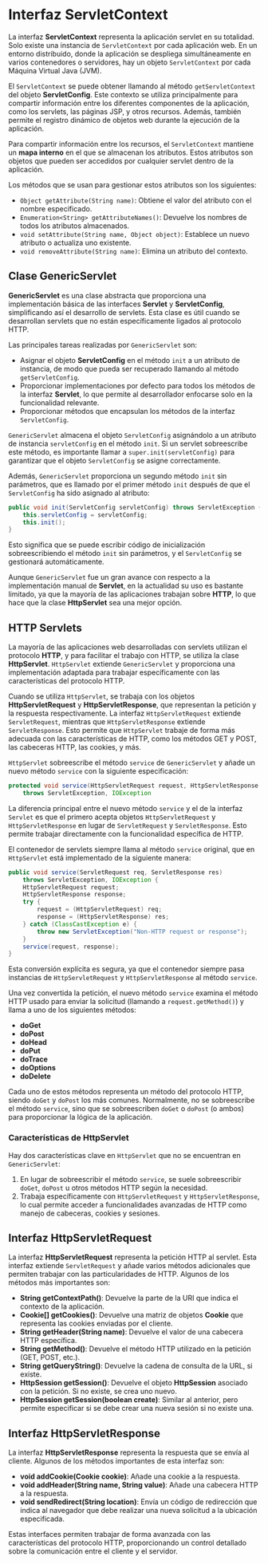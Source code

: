 # Interfaz ServletContext

La interfaz **ServletContext** representa la aplicación servlet en su totalidad. Solo existe una instancia de `ServletContext` por cada aplicación web. En un entorno distribuido, donde la aplicación se despliega simultáneamente en varios contenedores o servidores, hay un objeto `ServletContext` por cada Máquina Virtual Java (JVM).

El `ServletContext` se puede obtener llamando al método `getServletContext` del objeto **ServletConfig**. Este contexto se utiliza principalmente para compartir información entre los diferentes componentes de la aplicación, como los servlets, las páginas JSP, y otros recursos. Además, también permite el registro dinámico de objetos web durante la ejecución de la aplicación.

Para compartir información entre los recursos, el `ServletContext` mantiene un **mapa interno** en el que se almacenan los atributos. Estos atributos son objetos que pueden ser accedidos por cualquier servlet dentro de la aplicación.

Los métodos que se usan para gestionar estos atributos son los siguientes:

- `Object getAttribute(String name)`: Obtiene el valor del atributo con el nombre especificado.
- `Enumeration<String> getAttributeNames()`: Devuelve los nombres de todos los atributos almacenados.
- `void setAttribute(String name, Object object)`: Establece un nuevo atributo o actualiza uno existente.
- `void removeAttribute(String name)`: Elimina un atributo del contexto.

## Clase GenericServlet

**GenericServlet** es una clase abstracta que proporciona una implementación básica de las interfaces **Servlet** y **ServletConfig**, simplificando así el desarrollo de servlets. Esta clase es útil cuando se desarrollan servlets que no están específicamente ligados al protocolo HTTP.

Las principales tareas realizadas por `GenericServlet` son:

- Asignar el objeto **ServletConfig** en el método `init` a un atributo de instancia, de modo que pueda ser recuperado llamando al método `getServletConfig`.
- Proporcionar implementaciones por defecto para todos los métodos de la interfaz **Servlet**, lo que permite al desarrollador enfocarse solo en la funcionalidad relevante.
- Proporcionar métodos que encapsulan los métodos de la interfaz `ServletConfig`.

`GenericServlet` almacena el objeto `ServletConfig` asignándolo a un atributo de instancia `servletConfig` en el método `init`. Si un servlet sobreescribe este método, es importante llamar a `super.init(servletConfig)` para garantizar que el objeto `ServletConfig` se asigne correctamente.

Además, `GenericServlet` proporciona un segundo método `init` sin parámetros, que es llamado por el primer método `init` después de que el `ServletConfig` ha sido asignado al atributo:

```java
public void init(ServletConfig servletConfig) throws ServletException {
    this.servletConfig = servletConfig;
    this.init();
}
```

Esto significa que se puede escribir código de inicialización sobreescribiendo el método `init` sin parámetros, y el `ServletConfig` se gestionará automáticamente.

Aunque `GenericServlet` fue un gran avance con respecto a la implementación manual de **Servlet**, en la actualidad su uso es bastante limitado, ya que la mayoría de las aplicaciones trabajan sobre **HTTP**, lo que hace que la clase **HttpServlet** sea una mejor opción.

## HTTP Servlets

La mayoría de las aplicaciones web desarrolladas con servlets utilizan el protocolo **HTTP**, y para facilitar el trabajo con HTTP, se utiliza la clase **HttpServlet**. `HttpServlet` extiende `GenericServlet` y proporciona una implementación adaptada para trabajar específicamente con las características del protocolo HTTP.

Cuando se utiliza `HttpServlet`, se trabaja con los objetos **HttpServletRequest** y **HttpServletResponse**, que representan la petición y la respuesta respectivamente. La interfaz `HttpServletRequest` extiende `ServletRequest`, mientras que `HttpServletResponse` extiende `ServletResponse`. Esto permite que `HttpServlet` trabaje de forma más adecuada con las características de HTTP, como los métodos GET y POST, las cabeceras HTTP, las cookies, y más.

`HttpServlet` sobreescribe el método `service` de `GenericServlet` y añade un nuevo método `service` con la siguiente especificación:

```java
protected void service(HttpServletRequest request, HttpServletResponse response) 
    throws ServletException, IOException
```

La diferencia principal entre el nuevo método `service` y el de la interfaz `Servlet` es que el primero acepta objetos `HttpServletRequest` y `HttpServletResponse` en lugar de `ServletRequest` y `ServletResponse`. Esto permite trabajar directamente con la funcionalidad específica de HTTP.

El contenedor de servlets siempre llama al método `service` original, que en `HttpServlet` está implementado de la siguiente manera:

```java
public void service(ServletRequest req, ServletResponse res) 
    throws ServletException, IOException {
    HttpServletRequest request;
    HttpServletResponse response;
    try {
        request = (HttpServletRequest) req;
        response = (HttpServletResponse) res;
    } catch (ClassCastException e) {
        throw new ServletException("Non-HTTP request or response");
    }
    service(request, response);
}
```

Esta conversión explícita es segura, ya que el contenedor siempre pasa instancias de `HttpServletRequest` y `HttpServletResponse` al método `service`.

Una vez convertida la petición, el nuevo método `service` examina el método HTTP usado para enviar la solicitud (llamando a `request.getMethod()`) y llama a uno de los siguientes métodos:

- **doGet**
- **doPost**
- **doHead**
- **doPut**
- **doTrace**
- **doOptions**
- **doDelete**

Cada uno de estos métodos representa un método del protocolo HTTP, siendo `doGet` y `doPost` los más comunes. Normalmente, no se sobreescribe el método `service`, sino que se sobreescriben `doGet` o `doPost` (o ambos) para proporcionar la lógica de la aplicación.

### Características de HttpServlet

Hay dos características clave en `HttpServlet` que no se encuentran en `GenericServlet`:

1. En lugar de sobreescribir el método `service`, se suele sobreescribir `doGet`, `doPost` u otros métodos HTTP según la necesidad.
2. Trabaja específicamente con `HttpServletRequest` y `HttpServletResponse`, lo cual permite acceder a funcionalidades avanzadas de HTTP como manejo de cabeceras, cookies y sesiones.

## Interfaz HttpServletRequest

La interfaz **HttpServletRequest** representa la petición HTTP al servlet. Esta interfaz extiende `ServletRequest` y añade varios métodos adicionales que permiten trabajar con las particularidades de HTTP. Algunos de los métodos más importantes son:

- **String getContextPath()**: Devuelve la parte de la URI que indica el contexto de la aplicación.
- **Cookie[] getCookies()**: Devuelve una matriz de objetos **Cookie** que representa las cookies enviadas por el cliente.
- **String getHeader(String name)**: Devuelve el valor de una cabecera HTTP específica.
- **String getMethod()**: Devuelve el método HTTP utilizado en la petición (GET, POST, etc.).
- **String getQueryString()**: Devuelve la cadena de consulta de la URL, si existe.
- **HttpSession getSession()**: Devuelve el objeto **HttpSession** asociado con la petición. Si no existe, se crea uno nuevo.
- **HttpSession getSession(boolean create)**: Similar al anterior, pero permite especificar si se debe crear una nueva sesión si no existe una.

## Interfaz HttpServletResponse

La interfaz **HttpServletResponse** representa la respuesta que se envía al cliente. Algunos de los métodos importantes de esta interfaz son:

- **void addCookie(Cookie cookie)**: Añade una cookie a la respuesta.
- **void addHeader(String name, String value)**: Añade una cabecera HTTP a la respuesta.
- **void sendRedirect(String location)**: Envía un código de redirección que indica al navegador que debe realizar una nueva solicitud a la ubicación especificada.

Estas interfaces permiten trabajar de forma avanzada con las características del protocolo HTTP, proporcionando un control detallado sobre la comunicación entre el cliente y el servidor.
